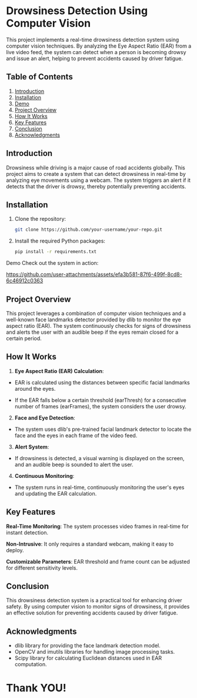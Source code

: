 # Drowsiness Detection Using Computer Vision

This project implements a real-time drowsiness detection system using computer vision techniques. By analyzing the Eye Aspect Ratio (EAR) from a live video feed, the system can detect when a person is becoming drowsy and issue an alert, helping to prevent accidents caused by driver fatigue.


## Table of Contents

1. [Introduction](#introduction)
2. [Installation](#installation)
3. [Demo](#demo)
4. [Project Overview](#project-overview)
5. [How It Works](#How-it-works)
6. [Key Features](#key-features)
7. [Conclusion](#conclusion)
8. [Acknowledgments](#acknowledgments)


## Introduction

Drowsiness while driving is a major cause of road accidents globally. This project aims to create a system that can detect drowsiness in real-time by analyzing eye movements using a webcam. The system triggers an alert if it detects that the driver is drowsy, thereby potentially preventing accidents.


## Installation

1. Clone the repository:

    ```bash
    git clone https://github.com/your-username/your-repo.git
    ```

2. Install the required Python packages:

    ```bash
    pip install -r requirements.txt
    ```



Demo
Check out the system in action:

https://github.com/user-attachments/assets/efa3b581-87f6-499f-8cd8-6c46912c0363



## Project Overview

This project leverages a combination of computer vision techniques and a well-known face landmarks detector provided by dlib to monitor the eye aspect ratio (EAR). The system continuously checks for signs of drowsiness and alerts the user with an audible beep if the eyes remain closed for a certain period.



## How It Works

1. **Eye Aspect Ratio (EAR) Calculation**:

  - EAR is calculated using the distances between specific facial landmarks around the eyes.

  - If the EAR falls below a certain threshold (earThresh) for a consecutive number of frames (earFrames), the system considers the user drowsy.

2. **Face and Eye Detection**:

  - The system uses dlib's pre-trained facial landmark detector to locate the face and the eyes in each frame of the video feed.

3. **Alert System**:

  - If drowsiness is detected, a visual warning is displayed on the screen, and an audible beep is sounded to alert the user.

4. **Continuous Monitoring**:

  - The system runs in real-time, continuously monitoring the user's eyes and updating the EAR calculation.



## Key Features

**Real-Time Monitoring**: The system processes video frames in real-time for instant detection.

**Non-Intrusive**: It only requires a standard webcam, making it easy to deploy.

**Customizable Parameters**: EAR threshold and frame count can be adjusted for different sensitivity levels.



## Conclusion

This drowsiness detection system is a practical tool for enhancing driver safety. By using computer vision to monitor signs of drowsiness, it provides an effective solution for preventing accidents caused by driver fatigue.



## Acknowledgments

  - dlib library for providing the face landmark detection model.
  - OpenCV and imutils libraries for handling image processing tasks.
  - Scipy library for calculating Euclidean distances used in EAR computation.

# Thank YOU!
